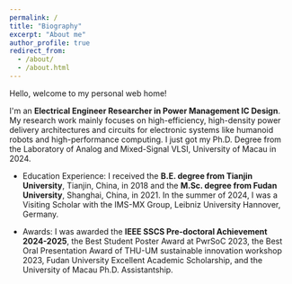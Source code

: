 ```yaml
---
permalink: /
title: "Biography"
excerpt: "About me"
author_profile: true
redirect_from: 
  - /about/
  - /about.html
---
```

Hello, welcome to my personal web home!

I'm an **Electrical Engineer Researcher in Power Management IC Design**. My research work mainly focuses on high-efficiency, high-density power delivery architectures and circuits for electronic systems like humanoid robots and high-performance computing. I just got my Ph.D. Degree from the Laboratory of Analog and Mixed-Signal VLSI, University of Macau in 2024. 

* Education Experience: I received the **B.E. degree from Tianjin University**, Tianjin, China, in 2018 and the **M.Sc. degree from Fudan University**, Shanghai, China, in 2021. In the summer of 2024, I was a Visiting Scholar with the IMS-MX Group, Leibniz University Hannover, Germany. 

* Awards: I was awarded the **IEEE SSCS Pre-doctoral Achievement 2024-2025**, the Best Student Poster Award at PwrSoC 2023, the Best Oral Presentation Award of THU-UM sustainable innovation workshop 2023, Fudan University Excellent Academic Scholarship, and the University of Macau Ph.D. Assistantship. 
